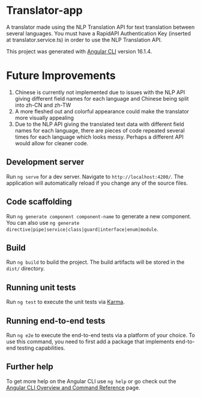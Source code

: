 # Translator-app
A translator made using the NLP Translation API for text translation between several languages. You must have a RapidAPI Authentication Key (inserted at translator.service.ts) in order to use the NLP Translation API. 

This project was generated with [Angular CLI](https://github.com/angular/angular-cli) version 16.1.4.

# Future Improvements
1. Chinese is currently not implemented due to issues with the NLP API giving different field names for each language and Chinese being split into zh-CN and zh-TW
2. A more fleshed out and colorful appearance could make the translator more visually appealing
3. Due to the NLP API giving the translated text data with different field names for each language, there are pieces of code repeated several times for each
   language which looks messy. Perhaps a different API would allow for cleaner code. 

## Development server

Run `ng serve` for a dev server. Navigate to `http://localhost:4200/`. The application will automatically reload if you change any of the source files.

## Code scaffolding

Run `ng generate component component-name` to generate a new component. You can also use `ng generate directive|pipe|service|class|guard|interface|enum|module`.

## Build

Run `ng build` to build the project. The build artifacts will be stored in the `dist/` directory.

## Running unit tests

Run `ng test` to execute the unit tests via [Karma](https://karma-runner.github.io).

## Running end-to-end tests

Run `ng e2e` to execute the end-to-end tests via a platform of your choice. To use this command, you need to first add a package that implements end-to-end testing capabilities.

## Further help

To get more help on the Angular CLI use `ng help` or go check out the [Angular CLI Overview and Command Reference](https://angular.io/cli) page.
